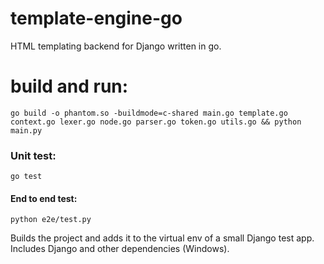 # template-engine-go
HTML templating backend for Django written in go.

# build and run:
`go build -o phantom.so -buildmode=c-shared main.go template.go context.go lexer.go node.go parser.go token.go utils.go && python main.py`

### Unit test:
`go test`

#### End to end test:
`python e2e/test.py`

Builds the project and adds it to the virtual env of a small Django test app.
Includes Django and other dependencies (Windows).
